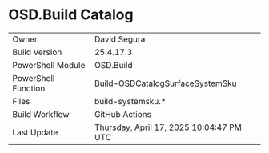 ﻿# OSD.Build Catalog

| | |
|-|-|
| Owner | David Segura |
| Build Version | 25.4.17.3 |
| PowerShell Module | OSD.Build |
| PowerShell Function | Build-OSDCatalogSurfaceSystemSku |
| Files | build-systemsku.* |
| Build Workflow | GitHub Actions |
| Last Update | Thursday, April 17, 2025 10:04:47 PM UTC |
